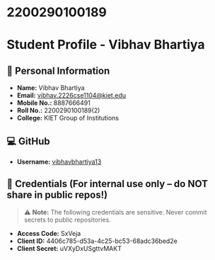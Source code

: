 # 2200290100189
# Student Profile - Vibhav Bhartiya

## 👤 Personal Information

- **Name:** Vibhav Bhartiya  
- **Email:** [vibhav.2226cse1104@kiet.edu](mailto:vibhav.2226cse1104@kiet.edu)  
- **Mobile No.:** 8887666491  
- **Roll No.:** 2200290100189(2)  
- **College:** KIET Group of Institutions

## 💻 GitHub

- **Username:** [vibhavbhartiya13](https://github.com/vibhavbhartiya13)

## 🔐 Credentials (For internal use only – do NOT share in public repos!)

> ⚠️ **Note:** The following credentials are sensitive. Never commit secrets to public repositories.

- **Access Code:** SxVeja  
- **Client ID:** 4406c785-d53a-4c25-bc53-68adc36bed2e  
- **Client Secret:** uVXyDxUSgttvMAKT
